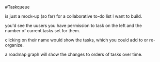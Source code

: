 #Taskqueue

is just a mock-up (so far) for a collaborative to-do list I want to build.

you'd see the uusers you have permission to task on the left and the number of current tasks set for them.

clicking on their name would show the tasks, which you could add to or re-organize.

a roadmap graph will show the changes to orders of tasks over time.
